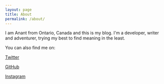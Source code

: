 ```yaml
---
layout: page
title: About
permalink: /about/
---
```


I am Anant from Ontario, Canada and this is my blog. I'm a developer, writer and adventurer, trying my best to find meaning in the least.

You can also find me on:

[Twitter](https://twitter.com/startanant)

[GitHub](https://github.com/startanant)

[Instagram](https://www.instagram.com/startanant/)

